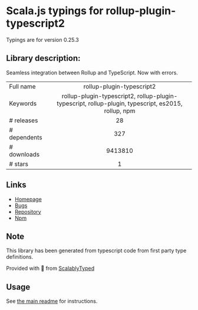 
# Scala.js typings for rollup-plugin-typescript2

Typings are for version 0.25.3

## Library description:
Seamless integration between Rollup and TypeScript. Now with errors.

|                    |                 |
| ------------------ | :-------------: |
| Full name          | rollup-plugin-typescript2 |
| Keywords           | rollup-plugin-typescript2, rollup-plugin-typescript, rollup-plugin, typescript, es2015, rollup, npm |
| # releases         | 28 |
| # dependents       | 327 |
| # downloads        | 9413810 |
| # stars            | 1 |

## Links
- [Homepage](https://github.com/ezolenko/rollup-plugin-typescript2)
- [Bugs](https://github.com/ezolenko/rollup-plugin-typescript2/issues)
- [Repository](https://github.com/ezolenko/rollup-plugin-typescript2)
- [Npm](https://www.npmjs.com/package/rollup-plugin-typescript2)
    


## Note
This library has been generated from typescript code from first party type definitions.

Provided with :purple_heart: from [ScalablyTyped](https://github.com/oyvindberg/ScalablyTyped)

## Usage
See [the main readme](../../readme.md) for instructions.


